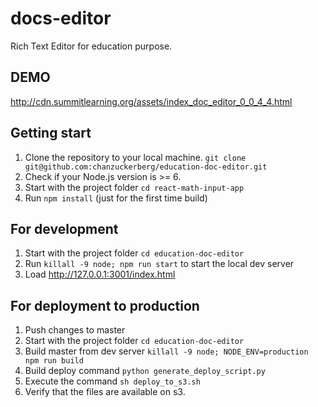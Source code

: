 # docs-editor
Rich Text Editor for education purpose.

## DEMO
http://cdn.summitlearning.org/assets/index_doc_editor_0_0_4_4.html

## Getting start

1. Clone the repository to your local machine. `git clone git@github.com:chanzuckerberg/education-doc-editor.git`
2. Check if your Node.js version is >= 6.
3. Start with the project folder `cd react-math-input-app`
4. Run `npm install` (just for the first time build)

## For development

1. Start with the project folder `cd education-doc-editor`
2. Run `killall -9 node; npm run start` to start the local dev server
3. Load http://127.0.0.1:3001/index.html

## For deployment to production

1. Push changes to master
2. Start with the project folder `cd education-doc-editor`
3. Build master from dev server `killall -9 node; NODE_ENV=production npm run build`
4. Build deploy command `python generate_deploy_script.py`
5. Execute the command `sh deploy_to_s3.sh`
6. Verify that the files are available on s3.
